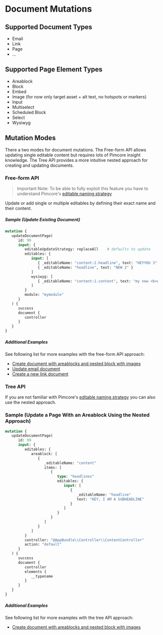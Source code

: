 # Document Mutations

## Supported Document Types

* Email
* Link
* Page
* ...

## Supported Page Element Types

* Areablock
* Block
* Embed  
* Image (for now only target asset + alt text, no hotspots or markers)
* Input
* Multiselect
* Scheduled Block
* Select
* Wysiwyg

## Mutation Modes

There a two modes for document mutations. The Free-form API allows updating single editable content but
requires lots of Pimcore insight knowledge. The Tree API provides a more intuitive nested approach for
creating and updating documents. 


### Free-form API

> Important Note: To be able to fully exploit this feature you have to understand Pimcore's [editable naming strategy](https://pimcore.com/docs/6.x/Development_Documentation/Documents/Editable_Naming_Strategies.html) 

Update or add single or multiple editables by defining their exact name and their content.

##### Sample (Update Existing Document)


```graphql
mutation {
   updateDocumentPage(
      id: 99
      input: {
         editableUpdateStrategy: replaceAll    # defaults to update
         editables: {
            input: [
               { _editableName: "content:2.headline", text: "HEYYOU 3" }
               { _editableName: "headline", text: "NEW 2" }
            ]
            wysiwyg: [
               { _editableName: "content:1.content", text: "my new <b>wysiwyg</b>" }
            ]
         }
         module: "mymodule"
      }
   ) {
      success
      document {
         controller
      }
   }
}
```

##### Additional Examples
See following list for more examples with the free-form API approach:

- [Create document with areablocks and nested block with images](./24_Mutation_Samples/01_FreeformAPI_Create_Document_with_Areablocks.md)
- [Update email document](./24_Mutation_Samples/02_FreeformAPI_Update_Email_Document.md)
- [Create a new link document](./24_Mutation_Samples/03_FreeformAPI_Create_new_Link_Document.md)


### Tree API

If you are not familiar with Pimcore's [editable naming strategy](https://pimcore.com/docs/6.x/Development_Documentation/Documents/Editable_Naming_Strategies.html)
you can also use the nested approach.

### Sample (Update a Page With an Areablock Using the Nested Approach)

```graphql
mutation {
   updateDocumentPage(
      id: 99
      input: {
         editables: {
            areablock: [
               {
                  _editableName: "content"
                  items: [
                     {
                        type: "headlines"
                        editables: {
                           input: [
                              {
                                 _editableName: "headline"
                                 text: "HEY, I AM A SUBHEADLINE"
                              }
                           ]
                        }
                     }
                  ]
               }
            ]
         }
         controller: "@AppBundle\\Controller\\ContentController"
         action: "default"
      }
   ) {
      success
      document {
         controller
         elements {
            __typename
         }
      }
   }
}
```

##### Additional Examples
See following list for more examples with the tree API approach:

- [Create document with areablocks and nested block with images](./24_Mutation_Samples/04_TreeAPI_Create_Document_with_Areablocks.md)
